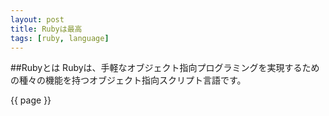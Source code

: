 ```yaml
---
layout: post
title: Rubyは最高
tags: [ruby, language]
---
```

##Rubyとは
Rubyは、手軽なオブジェクト指向プログラミングを実現するための種々の機能を持つオブジェクト指向スクリプト言語です。

{{ page }}